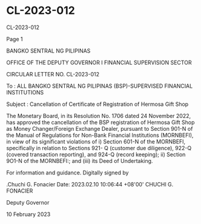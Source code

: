 # CL-2023-012

CL-2023-012

Page 1

BANGKO SENTRAL NG PILIPINAS

OFFICE OF THE DEPUTY GOVERNOR I FINANCIAL SUPERVISION SECTOR

CIRCULAR LETTER NO. CL-2023-012

To : ALL BANGKO SENTRAL NG PILIPINAS (BSP)-SUPERVISED FINANCIAL INSTITUTIONS

Subject : Cancellation of Certificate of Registration of Hermosa Gift Shop

The Monetary Board, in its Resolution No. 1706 dated 24 November 2022, has approved the cancellation of the BSP registration of Hermosa Gift Shop as Money Changer/Foreign Exchange Dealer, pursuant to Section 901-N of the Manual of Regulations for Non-Bank Financial Institutions (MORNBEFI), in view of its significant violations of i) Section 601-N of the MORNBEFI, specifically in relation to Sections 921- Q (customer due diligence), 922-Q (covered transaction reporting), and 924-Q (record keeping); ii) Section 9O1-N of the MORNBEFI:; and (iii) its Deed of Undertaking.

For information and guidance. Digitally signed by

.Chuchi G. Fonacier Date: 2023.02.10 10:06:44 +08'00' CHUCHI G. FONACIER

Deputy Governor

10 February 2023